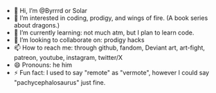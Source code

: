 - 👋 Hi, I’m @Byrrrd or Solar
- 👀 I’m interested in coding, prodigy, and wings of fire. (A book series about dragons.)
- 🌱 I’m currently learning: not much atm, but I plan to learn code.
- 💞️ I’m looking to collaborate on: prodigy hacks
- 📫 How to reach me: through github, fandom, Deviant art, art-fight, patreon, youtube, instagram, twitter/X
- 😄 Pronouns: he him
- ⚡ Fun fact: I used to say "remote" as "vermote", however I could say "pachycephalosaurus" just fine.
